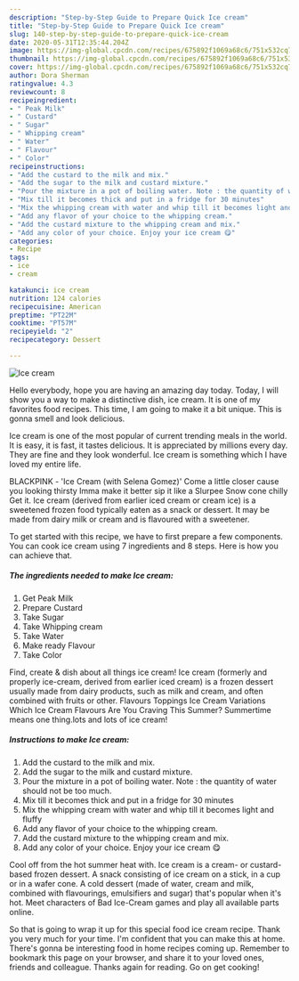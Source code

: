 ```yaml
---
description: "Step-by-Step Guide to Prepare Quick Ice cream"
title: "Step-by-Step Guide to Prepare Quick Ice cream"
slug: 140-step-by-step-guide-to-prepare-quick-ice-cream
date: 2020-05-31T12:35:44.204Z
image: https://img-global.cpcdn.com/recipes/675892f1069a68c6/751x532cq70/ice-cream-recipe-main-photo.jpg
thumbnail: https://img-global.cpcdn.com/recipes/675892f1069a68c6/751x532cq70/ice-cream-recipe-main-photo.jpg
cover: https://img-global.cpcdn.com/recipes/675892f1069a68c6/751x532cq70/ice-cream-recipe-main-photo.jpg
author: Dora Sherman
ratingvalue: 4.3
reviewcount: 8
recipeingredient:
- " Peak Milk"
- " Custard"
- " Sugar"
- " Whipping cream"
- " Water"
- " Flavour"
- " Color"
recipeinstructions:
- "Add the custard to the milk and mix."
- "Add the sugar to the milk and custard mixture."
- "Pour the mixture in a pot of boiling water. Note : the quantity of water should not be too much."
- "Mix till it becomes thick and put in a fridge for 30 minutes"
- "Mix the whipping cream with water and whip till it becomes light and fluffy"
- "Add any flavor of your choice to the whipping cream."
- "Add the custard mixture to the whipping cream and mix."
- "Add any color of your choice. Enjoy your ice cream 😋"
categories:
- Recipe
tags:
- ice
- cream

katakunci: ice cream 
nutrition: 124 calories
recipecuisine: American
preptime: "PT22M"
cooktime: "PT57M"
recipeyield: "2"
recipecategory: Dessert

---
```



![Ice cream](https://img-global.cpcdn.com/recipes/675892f1069a68c6/751x532cq70/ice-cream-recipe-main-photo.jpg)

Hello everybody, hope you are having an amazing day today. Today, I will show you a way to make a distinctive dish, ice cream. It is one of my favorites food recipes. This time, I am going to make it a bit unique. This is gonna smell and look delicious.

Ice cream is one of the most popular of current trending meals in the world. It is easy, it is fast, it tastes delicious. It is appreciated by millions every day. They are fine and they look wonderful. Ice cream is something which I have loved my entire life.

BLACKPINK - &#39;Ice Cream (with Selena Gomez)&#39; Come a little closer cause you looking thirsty Imma make it better sip it like a Slurpee Snow cone chilly Get it. Ice cream (derived from earlier iced cream or cream ice) is a sweetened frozen food typically eaten as a snack or dessert. It may be made from dairy milk or cream and is flavoured with a sweetener.


To get started with this recipe, we have to first prepare a few components. You can cook ice cream using 7 ingredients and 8 steps. Here is how you can achieve that.

<!--inarticleads1-->

##### The ingredients needed to make Ice cream:

1. Get  Peak Milk
1. Prepare  Custard
1. Take  Sugar
1. Take  Whipping cream
1. Take  Water
1. Make ready  Flavour
1. Take  Color


Find, create &amp; dish about all things ice cream! Ice cream (formerly and properly ice-cream, derived from earlier iced cream) is a frozen dessert usually made from dairy products, such as milk and cream, and often combined with fruits or other. Flavours Toppings Ice Cream Variations Which Ice Cream Flavours Are You Craving This Summer? Summertime means one thing.lots and lots of ice cream! 

<!--inarticleads2-->

##### Instructions to make Ice cream:

1. Add the custard to the milk and mix.
1. Add the sugar to the milk and custard mixture.
1. Pour the mixture in a pot of boiling water. Note : the quantity of water should not be too much.
1. Mix till it becomes thick and put in a fridge for 30 minutes
1. Mix the whipping cream with water and whip till it becomes light and fluffy
1. Add any flavor of your choice to the whipping cream.
1. Add the custard mixture to the whipping cream and mix.
1. Add any color of your choice. Enjoy your ice cream 😋


Cool off from the hot summer heat with. Ice cream is a cream- or custard-based frozen dessert. A snack consisting of ice cream on a stick, in a cup or in a wafer cone. A cold dessert (made of water, cream and milk, combined with flavourings, emulsifiers and sugar) that&#39;s popular when it&#39;s hot. Meet characters of Bad Ice-Cream games and play all available parts online. 

So that is going to wrap it up for this special food ice cream recipe. Thank you very much for your time. I'm confident that you can make this at home. There's gonna be interesting food in home recipes coming up. Remember to bookmark this page on your browser, and share it to your loved ones, friends and colleague. Thanks again for reading. Go on get cooking!
